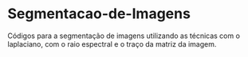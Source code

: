 # Segmentacao-de-Imagens
Códigos para a segmentação de imagens utilizando as técnicas com o laplaciano, com o raio espectral e o traço da matriz da imagem.
